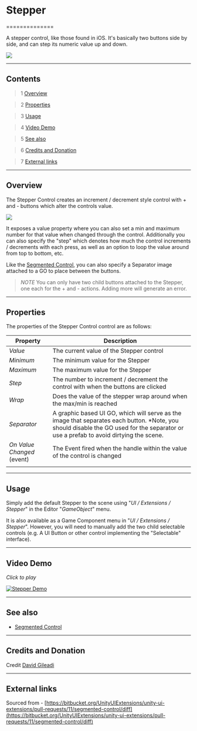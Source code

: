 # Stepper

==============

A stepper control, like those found in iOS. It's basically two buttons side by side, and can step its numeric value up and down.

![](https://bitbucket.org/UnityUIExtensions/unity-ui-extensions/wiki/Controls/Images/StepperExample.png)

---------

## Contents

> 1 [Overview](#markdown-header-overview)

> 2 [Properties](#markdown-header-properties)

> 3 [Usage](#markdown-header-usage)

> 4 [Video Demo](#markdown-header-video-demo)

> 5 [See also](#markdown-header-see-also)

> 6 [Credits and Donation](#markdown-header-credits-and-donation)

> 7 [External links](#markdown-header-external-links)

---------

## Overview

The Stepper Control creates an increment / decrement style control with + and - buttons which alter the controls value.

![](https://bitbucket.org/UnityUIExtensions/unity-ui-extensions/wiki/Controls/Images/StepperInspector.jpg)

It exposes a value property where you can also set a min and maximum number for that value when changed through the control.  Additionally you can also specify the "step" which denotes how much the control increments / decrements with each press, as well as an option to loop the value around from top to bottom, etc.

Like the [Segmented Control](https://bitbucket.org/UnityUIExtensions/unity-ui-extensions/wiki/Controls/SegmentedControl), you can also specify a Separator image attached to a GO to place between the buttons.

> *NOTE* You can only have two child buttons attached to the Stepper, one each for the + and - actions.  Adding more will generate an error.

---------

## Properties

The properties of the Stepper Control control are as follows:

Property | Description
--------- | --------------
*Value*|The current value of the Stepper control
*Minimum*|The minimum value for the Stepper
*Maximum*|The maximum value for the Stepper
*Step*|The number to increment / decrement the control with when the buttons are clicked
*Wrap*|Does the value of the stepper wrap around when the max/min is reached
*Separator*|A graphic based UI GO, which will serve as the image that separates each button. *Note, you should disable the GO used for the separator or use a prefab to avoid dirtying the scene.
*On Value Changed* (event) |The Event fired when the handle within the value of the control is changed
||

---------

## Usage

Simply add the default Stepper to the scene using "*UI / Extensions / Stepper*" in the Editor "*GameObject*" menu.

It is also available as a Game Component menu in "*UI / Extensions / Stepper*". However, you will need to manually add the two child selectable controls (e.g. A UI Button or other control implementing the "Selectable" interface).

---------

## Video Demo

*Click to play*

[![Stepper Demo](https://bitbucket.org/UnityUIExtensions/unity-ui-extensions/wiki/Controls/Images/StepperDemo.jpg)](https://bitbucket.org/UnityUIExtensions/unity-ui-extensions/wiki/Controls/Images/StepperDemo.mp4 "Stepper Demo")

---------

## See also

* [Segmented Control](https://bitbucket.org/UnityUIExtensions/unity-ui-extensions/wiki/Controls/SegmentedControl)

---------

## Credits and Donation

Credit [David Gileadi](https://bitbucket.org/david_gileadi/)

---------

## External links

Sourced from - [https://bitbucket.org/UnityUIExtensions/unity-ui-extensions/pull-requests/11/segmented-control/diff](https://bitbucket.org/UnityUIExtensions/unity-ui-extensions/pull-requests/11/segmented-control/diff)
